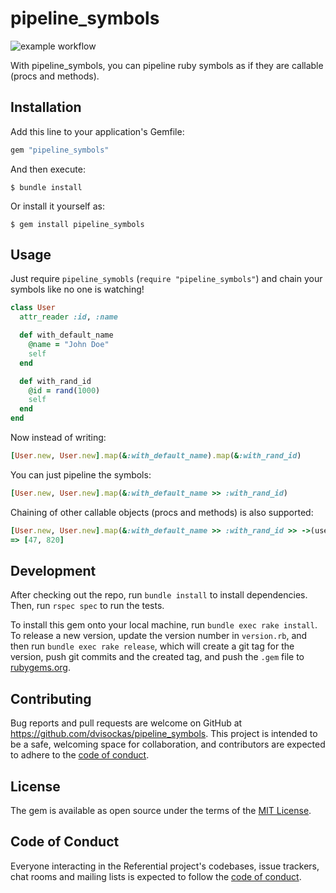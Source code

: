 # pipeline_symbols
![example workflow](https://github.com/dvisockas/pipeline_symbols/actions/workflows/main.yml/badge.svg)

With pipeline_symbols, you can pipeline ruby symbols as if they are callable (procs and methods).

## Installation

Add this line to your application's Gemfile:

```ruby
gem "pipeline_symbols"
```

And then execute:

    $ bundle install

Or install it yourself as:

    $ gem install pipeline_symbols

## Usage

Just require `pipeline_symobls` (`require "pipeline_symbols"`) and chain your symbols like no one is watching!

```ruby
class User
  attr_reader :id, :name

  def with_default_name
    @name = "John Doe"
    self
  end

  def with_rand_id
    @id = rand(1000)
    self
  end
end
```

Now instead of writing:

```ruby
[User.new, User.new].map(&:with_default_name).map(&:with_rand_id)
```

You can just pipeline the symbols:

```ruby
[User.new, User.new].map(&:with_default_name >> :with_rand_id)
```

Chaining of other callable objects (procs and methods) is also supported:

```ruby
[User.new, User.new].map(&:with_default_name >> :with_rand_id >> ->(user) { user.id })
=> [47, 820]
```

## Development

After checking out the repo, run `bundle install` to install dependencies. Then, run `rspec spec` to run the tests.

To install this gem onto your local machine, run `bundle exec rake install`. To release a new version, update the version number in `version.rb`, and then run `bundle exec rake release`, which will create a git tag for the version, push git commits and the created tag, and push the `.gem` file to [rubygems.org](https://rubygems.org).

## Contributing

Bug reports and pull requests are welcome on GitHub at https://github.com/dvisockas/pipeline_symbols. This project is intended to be a safe, welcoming space for collaboration, and contributors are expected to adhere to the [code of conduct](https://github.com/dvisockas/pipeline_symbols/blob/master/CODE_OF_CONDUCT.md).

## License

The gem is available as open source under the terms of the [MIT License](https://opensource.org/licenses/MIT).

## Code of Conduct

Everyone interacting in the Referential project's codebases, issue trackers, chat rooms and mailing lists is expected to follow the [code of conduct](https://github.com/dvisockas/pipeline_symbols/blob/master/CODE_OF_CONDUCT.md).
